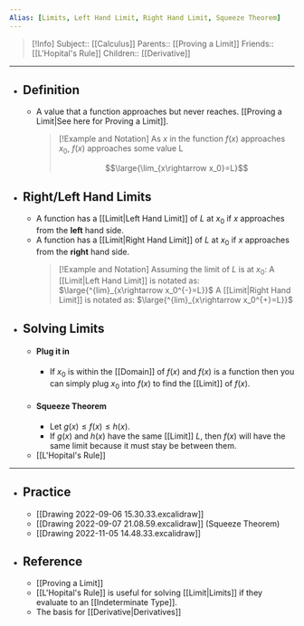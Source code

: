 ```yaml
---
Alias: [Limits, Left Hand Limit, Right Hand Limit, Squeeze Theorem]
---
```

> [!Info]
> Subject:: [[Calculus]]
> Parents:: [[Proving a Limit]]
> Friends:: [[L'Hopital's Rule]]
> Children:: [[Derivative]]
---
- ## Definition
	- A value that a function approaches but never reaches. [[Proving a Limit|See here for Proving a Limit]].
	  > [!Example and Notation]
	  > As $x$ in the function $f(x)$ approaches $x_0$, $f(x)$ approaches some value L
	  > 
	  >$$\large{\lim_{x\rightarrow x_0}=L}$$
- ## Right/Left Hand Limits
	- A function has a [[Limit|Left Hand Limit]] of $L$ at $x_0$ if $x$ approaches from the **left** hand side. 
	- A function has a [[Limit|Right Hand Limit]] of $L$ at $x_0$ if $x$ approaches from the **right** hand side. 
	  > [!Example and Notation]
	  > Assuming the limit of $L$ is at $x_0$:
	  > A [[Limit|Left Hand Limit]] is notated as: $\large{^{lim}_{x\rightarrow x_0^{-}=L}}$
	  > A [[Limit|Right Hand Limit]] is notated as: $\large{^{lim}_{x\rightarrow x_0^{+}=L}}$
- ## Solving Limits
	- #### Plug it in
		- If $x_0$ is within the [[Domain]] of $f(x)$ and $f(x)$ is a function then you can simply plug $x_0$ into $f(x)$ to find the [[Limit]] of $f(x)$.
	- #### Squeeze Theorem
		- Let $g(x)≤f(x)≤h(x)$.
		- If $g(x)$ and $h(x)$ have the same [[Limit]] $L$, then $f(x)$ will have the same limit because it must stay be between them.
	- [[L'Hopital's Rule]]
---
- ## Practice
	- [[Drawing 2022-09-06 15.30.33.excalidraw]]
	- [[Drawing 2022-09-07 21.08.59.excalidraw]] (Squeeze Theorem)
	- [[Drawing 2022-11-05 14.48.33.excalidraw]]
- ## Reference
	- [[Proving a Limit]]
	- [[L'Hopital's Rule]] is useful for solving [[Limit|Limits]] if they evaluate to an [[Indeterminate Type]].
	- The basis for [[Derivative|Derivatives]]